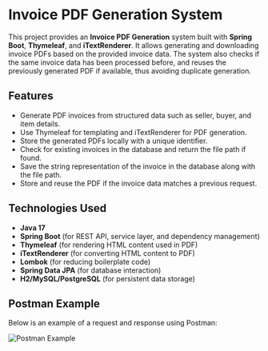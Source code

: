 # Invoice PDF Generation System

This project provides an **Invoice PDF Generation** system built with **Spring Boot**, **Thymeleaf**, and **iTextRenderer**. It allows generating and downloading invoice PDFs based on the provided invoice data. The system also checks if the same invoice data has been processed before, and reuses the previously generated PDF if available, thus avoiding duplicate generation.

## Features

- Generate PDF invoices from structured data such as seller, buyer, and item details.
- Use Thymeleaf for templating and iTextRenderer for PDF generation.
- Store the generated PDFs locally with a unique identifier.
- Check for existing invoices in the database and return the file path if found.
- Save the string representation of the invoice in the database along with the file path.
- Store and reuse the PDF if the invoice data matches a previous request.

## Technologies Used

- **Java 17**
- **Spring Boot** (for REST API, service layer, and dependency management)
- **Thymeleaf** (for rendering HTML content used in PDF)
- **iTextRenderer** (for converting HTML content to PDF)
- **Lombok** (for reducing boilerplate code)
- **Spring Data JPA** (for database interaction)
- **H2/MySQL/PostgreSQL** (for persistent data storage)


## Postman Example

Below is an example of a request and response using Postman:

![Postman Example](images/invoice_example.png)
